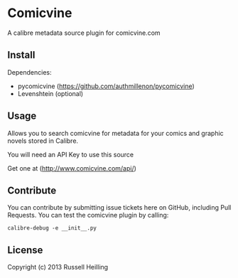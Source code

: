 # Comicvine
A calibre metadata source plugin for comicvine.com

## Install

Dependencies:

 * pycomicvine (https://github.com/authmillenon/pycomicvine)
 * Levenshtein (optional)


## Usage
Allows you to search comicvine for metadata for your comics and graphic
novels stored in Calibre.

You will need an API Key to use this source
 
Get one at (http://www.comicvine.com/api/)

## Contribute 
You can contribute by submitting issue tickets here on GitHub,
including Pull Requests. You can test the comicvine plugin by calling:

    calibre-debug -e __init__.py

## License
Copyright (c) 2013 Russell Heilling
